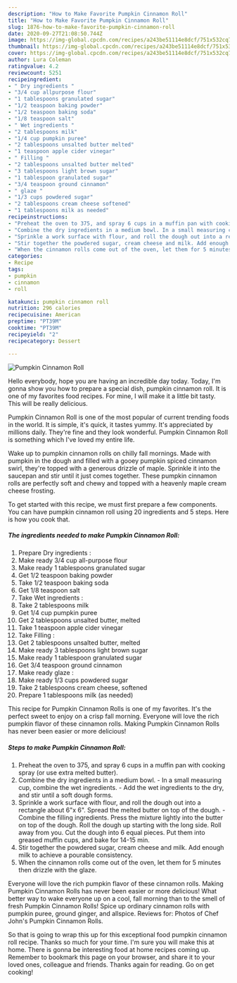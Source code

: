 ```yaml
---
description: "How to Make Favorite Pumpkin Cinnamon Roll"
title: "How to Make Favorite Pumpkin Cinnamon Roll"
slug: 1876-how-to-make-favorite-pumpkin-cinnamon-roll
date: 2020-09-27T21:08:50.744Z
image: https://img-global.cpcdn.com/recipes/a243be51114e8dcf/751x532cq70/pumpkin-cinnamon-roll-recipe-main-photo.jpg
thumbnail: https://img-global.cpcdn.com/recipes/a243be51114e8dcf/751x532cq70/pumpkin-cinnamon-roll-recipe-main-photo.jpg
cover: https://img-global.cpcdn.com/recipes/a243be51114e8dcf/751x532cq70/pumpkin-cinnamon-roll-recipe-main-photo.jpg
author: Lura Coleman
ratingvalue: 4.2
reviewcount: 5251
recipeingredient:
- " Dry ingredients "
- "3/4 cup allpurpose flour"
- "1 tablespoons granulated sugar"
- "1/2 teaspoon baking powder"
- "1/2 teaspoon baking soda"
- "1/8 teaspoon salt"
- " Wet ingredients "
- "2 tablespoons milk"
- "1/4 cup pumpkin puree"
- "2 tablespoons unsalted butter melted"
- "1 teaspoon apple cider vinegar"
- " Filling "
- "2 tablespoons unsalted butter melted"
- "3 tablespoons light brown sugar"
- "1 tablespoon granulated sugar"
- "3/4 teaspoon ground cinnamon"
- " glaze "
- "1/3 cups powdered sugar"
- "2 tablespoons cream cheese softened"
- "1 tablespoons milk as needed"
recipeinstructions:
- "Preheat the oven to 375, and spray 6 cups in a muffin pan with cooking spray (or use extra melted butter)."
- "Combine the dry ingredients in a medium bowl. In a small measuring cup, combine the wet ingredients. Add the wet ingredients to the dry, and stir until a soft dough forms."
- "Sprinkle a work surface with flour, and roll the dough out into a rectangle about 6&#34;x 6&#34;. Spread the melted butter on top of the dough. Combine the filling ingredients. Press the mixture lightly into the butter on top of the dough. Roll the dough up starting with the long side. Roll away from you. Cut the dough into 6 equal pieces. Put them into greased muffin cups, and bake for 14-15 min."
- "Stir together the powdered sugar, cream cheese and milk. Add enough milk to achieve a pourable consistency."
- "When the cinnamon rolls come out of the oven, let them for 5 minutes then drizzle with the glaze."
categories:
- Recipe
tags:
- pumpkin
- cinnamon
- roll

katakunci: pumpkin cinnamon roll 
nutrition: 296 calories
recipecuisine: American
preptime: "PT39M"
cooktime: "PT39M"
recipeyield: "2"
recipecategory: Dessert

---
```



![Pumpkin Cinnamon Roll](https://img-global.cpcdn.com/recipes/a243be51114e8dcf/751x532cq70/pumpkin-cinnamon-roll-recipe-main-photo.jpg)

Hello everybody, hope you are having an incredible day today. Today, I'm gonna show you how to prepare a special dish, pumpkin cinnamon roll. It is one of my favorites food recipes. For mine, I will make it a little bit tasty. This will be really delicious.

Pumpkin Cinnamon Roll is one of the most popular of current trending foods in the world. It is simple, it's quick, it tastes yummy. It's appreciated by millions daily. They're fine and they look wonderful. Pumpkin Cinnamon Roll is something which I've loved my entire life.

Wake up to pumpkin cinnamon rolls on chilly fall mornings. Made with pumpkin in the dough and filled with a gooey pumpkin spiced cinnamon swirl, they&#39;re topped with a generous drizzle of maple. Sprinkle it into the saucepan and stir until it just comes together. These pumpkin cinnamon rolls are perfectly soft and chewy and topped with a heavenly maple cream cheese frosting.


To get started with this recipe, we must first prepare a few components. You can have pumpkin cinnamon roll using 20 ingredients and 5 steps. Here is how you cook that.

<!--inarticleads1-->

##### The ingredients needed to make Pumpkin Cinnamon Roll:

1. Prepare  Dry ingredients :
1. Make ready 3/4 cup all-purpose flour
1. Make ready 1 tablespoons granulated sugar
1. Get 1/2 teaspoon baking powder
1. Take 1/2 teaspoon baking soda
1. Get 1/8 teaspoon salt
1. Take  Wet ingredients :
1. Take 2 tablespoons milk
1. Get 1/4 cup pumpkin puree
1. Get 2 tablespoons unsalted butter, melted
1. Take 1 teaspoon apple cider vinegar
1. Take  Filling :
1. Get 2 tablespoons unsalted butter, melted
1. Make ready 3 tablespoons light brown sugar
1. Make ready 1 tablespoon granulated sugar
1. Get 3/4 teaspoon ground cinnamon
1. Make ready  glaze :
1. Make ready 1/3 cups powdered sugar
1. Take 2 tablespoons cream cheese, softened
1. Prepare 1 tablespoons milk (as needed)


This recipe for Pumpkin Cinnamon Rolls is one of my favorites. It&#39;s the perfect sweet to enjoy on a crisp fall morning. Everyone will love the rich pumpkin flavor of these cinnamon rolls. Making Pumpkin Cinnamon Rolls has never been easier or more delicious! 

<!--inarticleads2-->

##### Steps to make Pumpkin Cinnamon Roll:

1. Preheat the oven to 375, and spray 6 cups in a muffin pan with cooking spray (or use extra melted butter).
1. Combine the dry ingredients in a medium bowl. - In a small measuring cup, combine the wet ingredients. - Add the wet ingredients to the dry, and stir until a soft dough forms.
1. Sprinkle a work surface with flour, and roll the dough out into a rectangle about 6&#34;x 6&#34;. Spread the melted butter on top of the dough. - Combine the filling ingredients. Press the mixture lightly into the butter on top of the dough. Roll the dough up starting with the long side. Roll away from you. Cut the dough into 6 equal pieces. Put them into greased muffin cups, and bake for 14-15 min.
1. Stir together the powdered sugar, cream cheese and milk. Add enough milk to achieve a pourable consistency.
1. When the cinnamon rolls come out of the oven, let them for 5 minutes then drizzle with the glaze.


Everyone will love the rich pumpkin flavor of these cinnamon rolls. Making Pumpkin Cinnamon Rolls has never been easier or more delicious! What better way to wake everyone up on a cool, fall morning than to the smell of fresh Pumpkin Cinnamon Rolls! Spice up ordinary cinnamon rolls with pumpkin puree, ground ginger, and allspice. Reviews for: Photos of Chef John&#39;s Pumpkin Cinnamon Rolls. 

So that is going to wrap this up for this exceptional food pumpkin cinnamon roll recipe. Thanks so much for your time. I'm sure you will make this at home. There is gonna be interesting food at home recipes coming up. Remember to bookmark this page on your browser, and share it to your loved ones, colleague and friends. Thanks again for reading. Go on get cooking!
